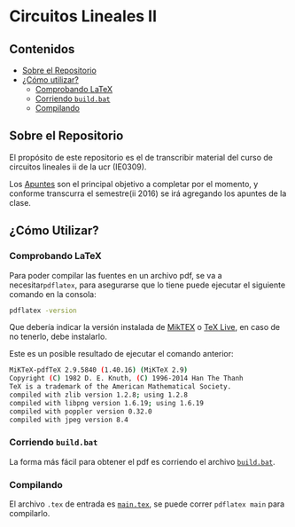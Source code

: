 # Circuitos Lineales II

## Contenidos
- [Sobre el Repositorio](#sobre-el-repositorio)
- [¿Cómo utilizar?](#cómo-utilizar)
  - [Comprobando LaTeX](#comprobando-latex)
  - [Corriendo `build.bat`](#corriendo-buildbat)
  - [Compilando](#compilando)

## Sobre el Repositorio
El propósito de este repositorio es el de transcribir material del curso de
circuitos lineales ii de la ucr (IE0309).

Los [Apuntes](https://github.com/emilio93/Circuitos-Lineales-II/tree/master/Apuntes)
son el principal objetivo a completar por el momento, y conforme transcurra el
semestre(ii 2016) se irá agregando los apuntes de la clase.

## ¿Cómo Utilizar?

### Comprobando LaTeX

Para poder compilar las fuentes en un archivo pdf, se va a necesitar```pdflatex```,
para asegurarse que lo tiene puede ejecutar el siguiente comando en la consola:

```bash
pdflatex -version
```

Que debería indicar la versión instalada de [MikTEX](http://miktex.org/) o
[TeX Live](http://www.tug.org/texlive/), en caso de no tenerlo, debe instalarlo.

Este es un posible resultado de ejecutar el comando anterior:

```bash
MiKTeX-pdfTeX 2.9.5840 (1.40.16) (MiKTeX 2.9)
Copyright (C) 1982 D. E. Knuth, (C) 1996-2014 Han The Thanh
TeX is a trademark of the American Mathematical Society.
compiled with zlib version 1.2.8; using 1.2.8
compiled with libpng version 1.6.19; using 1.6.19
compiled with poppler version 0.32.0
compiled with jpeg version 8.4
```

### Corriendo `build.bat`
La forma más fácil para obtener el pdf es corriendo el archivo
[`build.bat`](https://github.com/emilio93/Circuitos-Lineales-II/blob/master/build.bat).

### Compilando

El archivo `.tex` de entrada es [```main.tex```](https://github.com/emilio93/Circuitos-Lineales-II/blob/master/Apuntes/main.tex), se puede correr `pdflatex main` para compilarlo.
